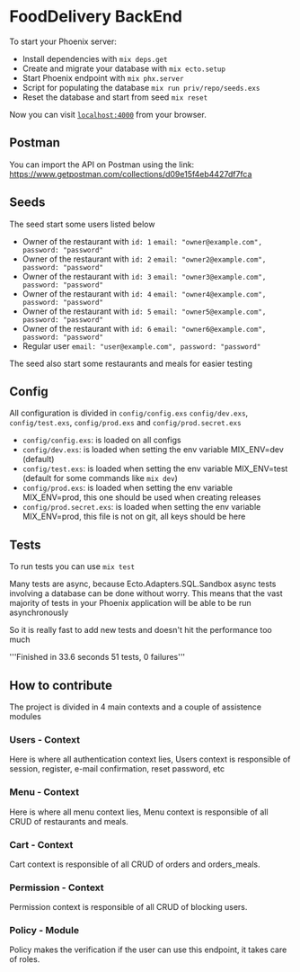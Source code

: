 # FoodDelivery BackEnd

To start your Phoenix server:

- Install dependencies with `mix deps.get`
- Create and migrate your database with `mix ecto.setup`
- Start Phoenix endpoint with `mix phx.server`
- Script for populating the database `mix run priv/repo/seeds.exs`
- Reset the database and start from seed `mix reset`

Now you can visit [`localhost:4000`](http://localhost:4000) from your browser.

## Postman

You can import the API on Postman using the link: https://www.getpostman.com/collections/d09e15f4eb4427df7fca

## Seeds

The seed start some users listed below

- Owner of the restaurant with `id: 1` `email: "owner@example.com", password: "password"`
- Owner of the restaurant with `id: 2` `email: "owner2@example.com", password: "password"`
- Owner of the restaurant with `id: 3` `email: "owner3@example.com", password: "password"`
- Owner of the restaurant with `id: 4` `email: "owner4@example.com", password: "password"`
- Owner of the restaurant with `id: 5` `email: "owner5@example.com", password: "password"`
- Owner of the restaurant with `id: 6` `email: "owner6@example.com", password: "password"`
- Regular user `email: "user@example.com", password: "password"`

The seed also start some restaurants and meals for easier testing

## Config

All configuration is divided in `config/config.exs` `config/dev.exs`, `config/test.exs`, `config/prod.exs` and `config/prod.secret.exs`

- `config/config.exs`: is loaded on all configs
- `config/dev.exs`: is loaded when setting the env variable MIX_ENV=dev (default)
- `config/test.exs`: is loaded when setting the env variable MIX_ENV=test (default for some commands like `mix dev`)
- `config/prod.exs`: is loaded when setting the env variable MIX_ENV=prod, this one should be used when creating releases
- `config/prod.secret.exs`: is loaded when setting the env variable MIX_ENV=prod, this file is not on git, all keys should be here

## Tests

To run tests you can use `mix test`

Many tests are async, because Ecto.Adapters.SQL.Sandbox async tests involving a database can be done without worry. This means that the vast majority of tests in your Phoenix application will be able to be run asynchronously

So it is really fast to add new tests and doesn't hit the performance too much

'''Finished in 33.6 seconds
51 tests, 0 failures'''

## How to contribute

The project is divided in 4 main contexts and a couple of assistence modules

### Users - Context

Here is where all authentication context lies, Users context is responsible of session, register, e-mail confirmation, reset password, etc

### Menu - Context

Here is where all menu context lies, Menu context is responsible of all CRUD of restaurants and meals.

### Cart - Context

Cart context is responsible of all CRUD of orders and orders_meals.

### Permission - Context

Permission context is responsible of all CRUD of blocking users.

### Policy - Module

Policy makes the verification if the user can use this endpoint, it takes care of roles.
